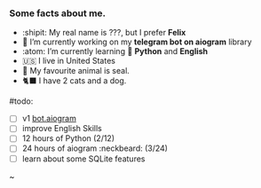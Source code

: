### Some facts about me.

<!--
**felixyeahh/felixyeahh** is a ✨ _special_ ✨ repository because its `README.md` (this file) appears on your GitHub profile.-->

- :shipit: My real name is ???, but I prefer **Felix**
- 🔭 I’m currently working on my **telegram bot on aiogram** library
- :atom: I’m currently learning 🐍 **Python** and 󠁧󠁿**English**
- :us: I live in United States
- 🦭 My favourite animal is seal.
- 🐈‍⬛ I have 2 cats and a dog. 

#todo:
- [ ] v1 [bot.aiogram](https://github.com/felixyeahh/bot.aiogram)
- [ ] improve English Skills
- [ ] 12 hours of Python (2/12)
- [ ] 24 hours of aiogram :neckbeard: (3/24)
- [ ] learn about some SQLite features

~
